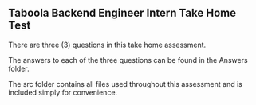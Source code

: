 ## Taboola Backend Engineer Intern Take Home Test 

There are three (3) questions in this take home assessment. <bl /> <bl />

The answers to each of the three questions can be found in the Answers folder. <bl /> <bl />

The src folder contains all files used throughout this assessment and is included simply for convenience.
